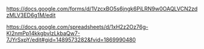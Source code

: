 https://docs.google.com/forms/d/1VzcxBO5s6jngk6PiLRN9w0OAQLVCN2zdzMLV3ED6g1M/edit

https://docs.google.com/spreadsheets/d/1xH2z2Oz76g-KI2nmPp14kkgbvIzLkbaQw7-7JYrSxpY/edit#gid=1489573282&fvid=1869990480
